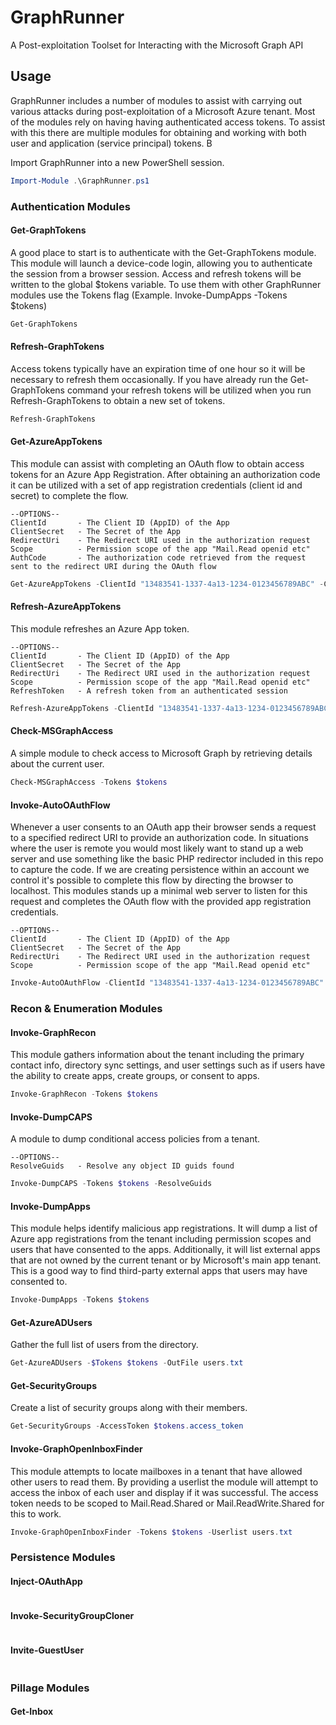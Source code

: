 # GraphRunner
A Post-exploitation Toolset for Interacting with the Microsoft Graph API


## Usage

GraphRunner includes a number of modules to assist with carrying out various attacks during post-exploitation of a Microsoft Azure tenant. Most of the modules rely on having having authenticated access tokens. To assist with this there are multiple modules for obtaining and working with both user and application (service principal) tokens. B

Import GraphRunner into a new PowerShell session.
```PowerShell
Import-Module .\GraphRunner.ps1
```

### Authentication Modules
#### Get-GraphTokens
A good place to start is to authenticate with the Get-GraphTokens module. This module will launch a device-code login, allowing you to authenticate the session from a browser session. Access and refresh tokens will be written to the global $tokens variable. To use them with other GraphRunner modules use the Tokens flag (Example. Invoke-DumpApps -Tokens $tokens)

```PowerShell
Get-GraphTokens
```

#### Refresh-GraphTokens
Access tokens typically have an expiration time of one hour so it will be necessary to refresh them occasionally. If you have already run the Get-GraphTokens command your refresh tokens will be utilized when you run Refresh-GraphTokens to obtain a new set of tokens.

```PowerShell
Refresh-GraphTokens
```

#### Get-AzureAppTokens
This module can assist with completing an OAuth flow to obtain access tokens for an Azure App Registration. After obtaining an authorization code it can be utilized with a set of app registration credentials (client id and secret) to complete the flow. 
```
--OPTIONS--
ClientId       - The Client ID (AppID) of the App
ClientSecret   - The Secret of the App
RedirectUri    - The Redirect URI used in the authorization request
Scope          - Permission scope of the app "Mail.Read openid etc"
AuthCode       - The authorization code retrieved from the request sent to the redirect URI during the OAuth flow
```

```PowerShell
Get-AzureAppTokens -ClientId "13483541-1337-4a13-1234-0123456789ABC" -ClientSecret "v-Q8Q~fEXAMPLEEXAMPLEDsmKpQw_Wwd57-albMZ" -RedirectUri "https://YOURREDIRECTWEBSERVER.azurewebsites.net" -scope "openid profile offline_access email User.Read User.ReadBasic.All Mail.Read" -AuthCode "0.AUYAME_74EXAMPLEUZSUBZqrWXZOtU7Jh4..."
```

#### Refresh-AzureAppTokens
This module refreshes an Azure App token. 
```
--OPTIONS--
ClientId       - The Client ID (AppID) of the App
ClientSecret   - The Secret of the App
RedirectUri    - The Redirect URI used in the authorization request
Scope          - Permission scope of the app "Mail.Read openid etc"
RefreshToken   - A refresh token from an authenticated session
```
```PowerShell
Refresh-AzureAppTokens -ClientId "13483541-1337-4a13-1234-0123456789ABC" -ClientSecret "v-Q8Q~fEXAMPLEEXAMPLEDsmKpQw_Wwd57-albMZ" -RedirectUri "https://YOURREDIRECTWEBSERVER.azurewebsites.net" -scope "openid profile offline_access email User.Read User.ReadBasic.All Mail.Read" -RefreshToken "0.AUYAME_75cEXAMPLEUBZqrWd22WdOz..."
```

#### Check-MSGraphAccess
A simple module to check access to Microsoft Graph by retrieving details about the current user.
```PowerShell
Check-MSGraphAccess -Tokens $tokens
```

#### Invoke-AutoOAuthFlow
Whenever a user consents to an OAuth app their browser sends a request to a specified redirect URI to provide an authorization code. In situations where the user is remote you would most likely want to stand up a web server and use something like the basic PHP redirector included in this repo to capture the code. If we are creating persistence within an account we control it's possible to complete this flow by directing the browser to localhost. This modules stands up a minimal web server to listen for this request and completes the OAuth flow with the provided app registration credentials.
```
--OPTIONS--
ClientId       - The Client ID (AppID) of the App
ClientSecret   - The Secret of the App
RedirectUri    - The Redirect URI used in the authorization request
Scope          - Permission scope of the app "Mail.Read openid etc"
```
```PowerShell
Invoke-AutoOAuthFlow -ClientId "13483541-1337-4a13-1234-0123456789ABC" -ClientSecret "v-Q8Q~fEXAMPLEEXAMPLEDsmKpQw_Wwd57-albMZ" -RedirectUri "http://localhost:10000" -scope "openid profile offline_access email User.Read User.ReadBasic.All Mail.Read"
```

### Recon & Enumeration Modules

#### Invoke-GraphRecon
This module gathers information about the tenant including the primary contact info, directory sync settings, and user settings such as if users have the ability to create apps, create groups, or consent to apps. 
```PowerShell
Invoke-GraphRecon -Tokens $tokens
```

#### Invoke-DumpCAPS
A module to dump conditional access policies from a tenant.
```
--OPTIONS--
ResolveGuids   - Resolve any object ID guids found 
```
```PowerShell
Invoke-DumpCAPS -Tokens $tokens -ResolveGuids
```

#### Invoke-DumpApps
This module helps identify malicious app registrations. It will dump a list of Azure app registrations from the tenant including permission scopes and users that have consented to the apps. Additionally, it will list external apps that are not owned by the current tenant or by Microsoft's main app tenant. This is a good way to find third-party external apps that users may have consented to. 
```PowerShell
Invoke-DumpApps -Tokens $tokens
```

#### Get-AzureADUsers
Gather the full list of users from the directory.
```PowerShell
Get-AzureADUsers -$Tokens $tokens -OutFile users.txt
```

#### Get-SecurityGroups
Create a list of security groups along with their members.
```PowerShell
Get-SecurityGroups -AccessToken $tokens.access_token
```

#### Invoke-GraphOpenInboxFinder
This module attempts to locate mailboxes in a tenant that have allowed other users to read them. By providing a userlist the module will attempt to access the inbox of each user and display if it was successful. The access token needs to be scoped to Mail.Read.Shared or Mail.ReadWrite.Shared for this to work. 
```PowerShell
Invoke-GraphOpenInboxFinder -Tokens $tokens -Userlist users.txt
```

### Persistence Modules

#### Inject-OAuthApp

```PowerShell

```

#### Invoke-SecurityGroupCloner

```PowerShell

```

#### Invite-GuestUser

```PowerShell

```

### Pillage Modules

#### Get-Inbox

```PowerShell

```

